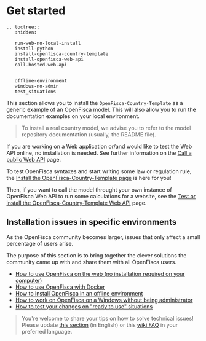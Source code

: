 # <i class="fas fa-cogs"></i> Get started

```eval_rst
.. toctree::
   :hidden:

   run-web-no-local-install
   install-python
   install-openfisca-country-template
   install-openfisca-web-api
   call-hosted-web-api

   
   offline-environment
   windows-no-admin
   test_situations
```

This section allows you to install the `OpenFisca-Country-Template` as a generic example of an OpenFisca model. This will also allow you to run the documentation examples on your local environment.

> To install a real country model, we advise you to refer to the model repository documentation (usually, the README file).


If you are working on a Web application or/and would like to test the Web API online, no installation is needed. See further information on the [Call a public Web API](call-hosted-web-api.md) page. 


To test OpenFisca syntaxes and start writing some law or regulation rule, the [Install the OpenFisca-Country-Template page](./install-openfisca-country-template.md) is here for you!

Then, if you want to call the model throught your own instance of OpenFisca Web API to run some calculations for a website, see the [Test or install the OpenFisca-Country-Template Web API](./install-openfisca-web-api.md) page.


## Installation issues in specific environments

As the OpenFisca community becomes larger, issues that only affect a small percentage of users arise.

The purpose of this section is to bring together the clever solutions the community came up with and share them with all OpenFisca users.

- [How to use OpenFisca on the web (no installation required on your computer)](./run-web-no-local-install.md)
- [How to use OpenFisca with Docker](./howto_docker.md)
- [How to install OpenFisca in an offline environment](./offline-environment.md)
- [How to work on OpenFisca on a Windows without being administrator](./windows-no-admin.md)
- [How to test your changes on "ready to use" situations](./test_situations.md)

> You're welcome to share your tips on how to solve technical issues! Please update [this section](https://github.com/openfisca/openfisca-doc/edit/master/recipes.md) (in English) or this [wiki FAQ](https://github.com/openfisca/tutorial/wiki) in your preferred language.
